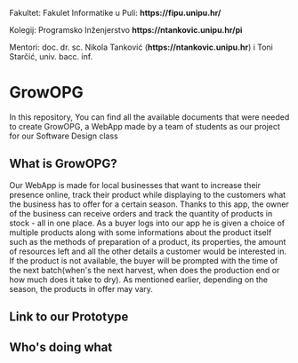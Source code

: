 <p>Fakultet: Fakulet Informatike u Puli: <b>https://fipu.unipu.hr/</b></p>
<p>Kolegij: Programsko Inženjerstvo  <b>https://ntankovic.unipu.hr/pi</b></p>
<p>Mentori: doc. dr. sc. Nikola Tanković (<b>https://ntankovic.unipu.hr</b>) i Toni Starčić, univ. bacc. inf.</p>

# GrowOPG
In this repository, You can find all the available documents that were needed to create GrowOPG, a WebApp made by a team of students as our project for our Software Design class


<h2>What is GrowOPG?</h2>
Our WebApp is made for local businesses that want to increase their presence online, track their product while displaying to the customers what the business has to offer for a certain season. Thanks to  this app, the owner of the business can receive orders and track the quantity of products in stock - all in one place. As a buyer logs into our app he is given a choice of multiple products along with some informations about the product itself such as the methods of preparation of a product, its properties, the amount of resources left and all the other details a customer would be interested in. If the product is not available, the buyer will be prompted with the time of the next batch(when's the next harvest, when does the  production end or how much does it take to dry). As mentioned earlier, depending on the season, the products in offer may vary.

<h2>Link to our Prototype</h2>


<h2>Who's doing what</h2>
